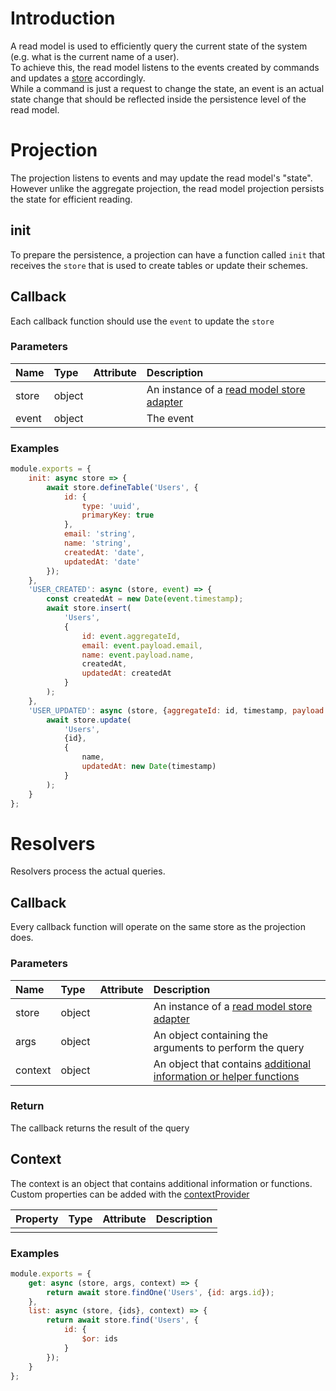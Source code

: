 # Introduction
A read model is used to efficiently query the current state of the system (e.g. what is the current name of a user).  
To achieve this, the read model listens to the events created by commands and updates a [store](ReadModelStoreAdapter) accordingly.  
While a command is just a request to change the state, an event is an actual state change that should be reflected inside the persistence level of the read model.

# Projection
The projection listens to events and may update the read model's "state".  
However unlike the aggregate projection, the read model projection persists the state for efficient reading.

## init
To prepare the persistence, a projection can have a function called `init` that receives the `store` that is used to create tables or update their schemes.  

## Callback
Each callback function should use the `event` to update the `store`

### Parameters
Name | Type | Attribute | Description
:--- | :--- | :--- | :---
store | object | | An instance of a [read model store adapter](ReadModelStoreAdapter)
event | object | | The event

### Examples
```javascript
module.exports = {
    init: async store => {
        await store.defineTable('Users', {
            id: {
                type: 'uuid',
                primaryKey: true
            },
            email: 'string',
            name: 'string',
            createdAt: 'date',
            updatedAt: 'date'
        });
    },
    'USER_CREATED': async (store, event) => {
        const createdAt = new Date(event.timestamp);
        await store.insert(
            'Users',
            {
                id: event.aggregateId,
                email: event.payload.email,
                name: event.payload.name,
                createdAt,
                updatedAt: createdAt
            }
        );
    },
    'USER_UPDATED': async (store, {aggregateId: id, timestamp, payload: {name}}) => {
        await store.update(
            'Users',
            {id}, 
            {
                name,
                updatedAt: new Date(timestamp)
            }
        );
    }
};
```

# Resolvers
Resolvers process the actual queries.

## Callback
Every callback function will operate on the same store as the projection does.

### Parameters
Name | Type | Attribute | Description
:--- | :--- | :--- | :---
store | object | | An instance of a [read model store adapter](ReadModelStoreAdapter)
args | object | | An object containing the arguments to perform the query
context | object | | An object that contains [additional information or helper functions](#Context)

### Return 
The callback returns the result of the query

## Context
The context is an object that contains additional information or functions.  
Custom properties can be added with the [contextProvider](Config#contextProvider)

Property | Type | Attribute | Description
:--- | :--- | :--- | :---
 |  |  | 

### Examples
```javascript
module.exports = {
    get: async (store, args, context) => {
        return await store.findOne('Users', {id: args.id});
    },
    list: async (store, {ids}, context) => {
        return await store.find('Users', {
            id: {
                $or: ids
            }
        });
    }
};
```
